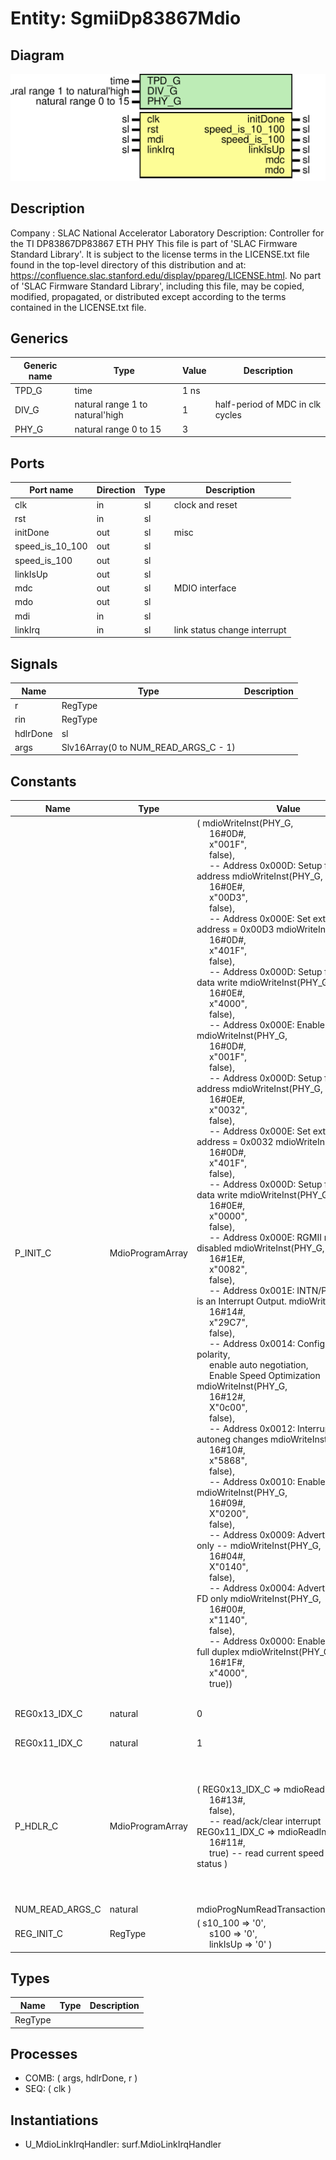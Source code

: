 # Entity: SgmiiDp83867Mdio

## Diagram

![Diagram](SgmiiDp83867Mdio.svg "Diagram")
## Description

Company    : SLAC National Accelerator Laboratory
Description: Controller for the TI DP83867DP83867 ETH PHY
This file is part of 'SLAC Firmware Standard Library'.
It is subject to the license terms in the LICENSE.txt file found in the
top-level directory of this distribution and at:
   https://confluence.slac.stanford.edu/display/ppareg/LICENSE.html.
No part of 'SLAC Firmware Standard Library', including this file,
may be copied, modified, propagated, or distributed except according to
the terms contained in the LICENSE.txt file.
## Generics

| Generic name | Type                            | Value | Description                       |
| ------------ | ------------------------------- | ----- | --------------------------------- |
| TPD_G        | time                            | 1 ns  |                                   |
| DIV_G        | natural range 1 to natural'high | 1     | half-period of MDC in clk cycles  |
| PHY_G        | natural range 0 to 15           | 3     |                                   |
## Ports

| Port name       | Direction | Type | Description                  |
| --------------- | --------- | ---- | ---------------------------- |
| clk             | in        | sl   | clock and reset              |
| rst             | in        | sl   |                              |
| initDone        | out       | sl   | misc                         |
| speed_is_10_100 | out       | sl   |                              |
| speed_is_100    | out       | sl   |                              |
| linkIsUp        | out       | sl   |                              |
| mdc             | out       | sl   | MDIO interface               |
| mdo             | out       | sl   |                              |
| mdi             | in        | sl   |                              |
| linkIrq         | in        | sl   | link status change interrupt |
## Signals

| Name     | Type                                 | Description |
| -------- | ------------------------------------ | ----------- |
| r        | RegType                              |             |
| rin      | RegType                              |             |
| hdlrDone | sl                                   |             |
| args     | Slv16Array(0 to NUM_READ_ARGS_C - 1) |             |
## Constants

| Name            | Type             | Value                                                                                                                                                                                                                                                                                                                                                                                                                                                                                                                                                                                                                                                                                                                                                                                                                                                                                                                                                                                                                                                                                                                                                                                                                                                                                                                                                                                                                                                                                                                                                                                                                                                                                                                                                                                                                                                                                                                                                                                                                                                                                                                                                                                                                                                                                                                                                                                                                                                                                                                                                                                                                                                                                                                                                                                                                                                                                                                                                                                                                                                                                                                                                                                                                                                                                                                                                                                                                                                                                                                                                                                                                                                                                                                                                                                                                                                                                                                                                                                                                                                                                                          | Description                                                                                                               |
| --------------- | ---------------- | -------------------------------------------------------------------------------------------------------------------------------------------------------------------------------------------------------------------------------------------------------------------------------------------------------------------------------------------------------------------------------------------------------------------------------------------------------------------------------------------------------------------------------------------------------------------------------------------------------------------------------------------------------------------------------------------------------------------------------------------------------------------------------------------------------------------------------------------------------------------------------------------------------------------------------------------------------------------------------------------------------------------------------------------------------------------------------------------------------------------------------------------------------------------------------------------------------------------------------------------------------------------------------------------------------------------------------------------------------------------------------------------------------------------------------------------------------------------------------------------------------------------------------------------------------------------------------------------------------------------------------------------------------------------------------------------------------------------------------------------------------------------------------------------------------------------------------------------------------------------------------------------------------------------------------------------------------------------------------------------------------------------------------------------------------------------------------------------------------------------------------------------------------------------------------------------------------------------------------------------------------------------------------------------------------------------------------------------------------------------------------------------------------------------------------------------------------------------------------------------------------------------------------------------------------------------------------------------------------------------------------------------------------------------------------------------------------------------------------------------------------------------------------------------------------------------------------------------------------------------------------------------------------------------------------------------------------------------------------------------------------------------------------------------------------------------------------------------------------------------------------------------------------------------------------------------------------------------------------------------------------------------------------------------------------------------------------------------------------------------------------------------------------------------------------------------------------------------------------------------------------------------------------------------------------------------------------------------------------------------------------------------------------------------------------------------------------------------------------------------------------------------------------------------------------------------------------------------------------------------------------------------------------------------------------------------------------------------------------------------------------------------------------------------------------------------------------------------------------------- | ------------------------------------------------------------------------------------------------------------------------- |
| P_INIT_C        | MdioProgramArray |  (       mdioWriteInst(PHY_G,<br><span style="padding-left:20px"> 16#0D#,<br><span style="padding-left:20px"> x"001F",<br><span style="padding-left:20px"> false),<br><span style="padding-left:20px">  -- Address 0x000D: Setup for extended address       mdioWriteInst(PHY_G,<br><span style="padding-left:20px"> 16#0E#,<br><span style="padding-left:20px"> x"00D3",<br><span style="padding-left:20px"> false),<br><span style="padding-left:20px">  -- Address 0x000E: Set extended address = 0x00D3       mdioWriteInst(PHY_G,<br><span style="padding-left:20px"> 16#0D#,<br><span style="padding-left:20px"> x"401F",<br><span style="padding-left:20px"> false),<br><span style="padding-left:20px">  -- Address 0x000D: Setup for extended data write       mdioWriteInst(PHY_G,<br><span style="padding-left:20px"> 16#0E#,<br><span style="padding-left:20px"> x"4000",<br><span style="padding-left:20px"> false),<br><span style="padding-left:20px">  -- Address 0x000E: Enable SGMII clock        mdioWriteInst(PHY_G,<br><span style="padding-left:20px"> 16#0D#,<br><span style="padding-left:20px"> x"001F",<br><span style="padding-left:20px"> false),<br><span style="padding-left:20px">  -- Address 0x000D: Setup for extended address       mdioWriteInst(PHY_G,<br><span style="padding-left:20px"> 16#0E#,<br><span style="padding-left:20px"> x"0032",<br><span style="padding-left:20px"> false),<br><span style="padding-left:20px">  -- Address 0x000E: Set extended address = 0x0032       mdioWriteInst(PHY_G,<br><span style="padding-left:20px"> 16#0D#,<br><span style="padding-left:20px"> x"401F",<br><span style="padding-left:20px"> false),<br><span style="padding-left:20px">  -- Address 0x000D: Setup for extended data write       mdioWriteInst(PHY_G,<br><span style="padding-left:20px"> 16#0E#,<br><span style="padding-left:20px"> x"0000",<br><span style="padding-left:20px"> false),<br><span style="padding-left:20px">  -- Address 0x000E: RGMII must be disabled        mdioWriteInst(PHY_G,<br><span style="padding-left:20px"> 16#1E#,<br><span style="padding-left:20px"> x"0082",<br><span style="padding-left:20px"> false),<br><span style="padding-left:20px">  -- Address 0x001E: INTN/PWDNN Pad is an Interrupt Output.       mdioWriteInst(PHY_G,<br><span style="padding-left:20px"> 16#14#,<br><span style="padding-left:20px"> x"29C7",<br><span style="padding-left:20px"> false),<br><span style="padding-left:20px">  -- Address 0x0014: Configure interrupt polarity,<br><span style="padding-left:20px"> enable auto negotiation,<br><span style="padding-left:20px"> Enable Speed Optimization       mdioWriteInst(PHY_G,<br><span style="padding-left:20px"> 16#12#,<br><span style="padding-left:20px"> X"0c00",<br><span style="padding-left:20px"> false),<br><span style="padding-left:20px">  -- Address 0x0012: Interrupt of link and autoneg changes       mdioWriteInst(PHY_G,<br><span style="padding-left:20px"> 16#10#,<br><span style="padding-left:20px"> x"5868",<br><span style="padding-left:20px"> false),<br><span style="padding-left:20px">  -- Address 0x0010: Enable SGMII       -- mdioWriteInst(PHY_G,<br><span style="padding-left:20px"> 16#09#,<br><span style="padding-left:20px"> X"0200",<br><span style="padding-left:20px"> false),<br><span style="padding-left:20px">  -- Address 0x0009: Advertise 1000   FD only       -- mdioWriteInst(PHY_G,<br><span style="padding-left:20px"> 16#04#,<br><span style="padding-left:20px"> X"0140",<br><span style="padding-left:20px"> false),<br><span style="padding-left:20px">  -- Address 0x0004: Advertise 10/100 FD only       mdioWriteInst(PHY_G,<br><span style="padding-left:20px"> 16#00#,<br><span style="padding-left:20px"> x"1140",<br><span style="padding-left:20px"> false),<br><span style="padding-left:20px">  -- Address 0x0000: Enable autoneg and full duplex        mdioWriteInst(PHY_G,<br><span style="padding-left:20px"> 16#1F#,<br><span style="padding-left:20px"> x"4000",<br><span style="padding-left:20px"> true)) |                                                                                                                           |
| REG0x13_IDX_C   | natural          |  0                                                                                                                                                                                                                                                                                                                                                                                                                                                                                                                                                                                                                                                                                                                                                                                                                                                                                                                                                                                                                                                                                                                                                                                                                                                                                                                                                                                                                                                                                                                                                                                                                                                                                                                                                                                                                                                                                                                                                                                                                                                                                                                                                                                                                                                                                                                                                                                                                                                                                                                                                                                                                                                                                                                                                                                                                                                                                                                                                                                                                                                                                                                                                                                                                                                                                                                                                                                                                                                                                                                                                                                                                                                                                                                                                                                                                                                                                                                                                                                                                                                                                                             | Address 0x001F: Initiate the soft restart.                                                                                |
| REG0x11_IDX_C   | natural          |  1                                                                                                                                                                                                                                                                                                                                                                                                                                                                                                                                                                                                                                                                                                                                                                                                                                                                                                                                                                                                                                                                                                                                                                                                                                                                                                                                                                                                                                                                                                                                                                                                                                                                                                                                                                                                                                                                                                                                                                                                                                                                                                                                                                                                                                                                                                                                                                                                                                                                                                                                                                                                                                                                                                                                                                                                                                                                                                                                                                                                                                                                                                                                                                                                                                                                                                                                                                                                                                                                                                                                                                                                                                                                                                                                                                                                                                                                                                                                                                                                                                                                                                             |                                                                                                                           |
| P_HDLR_C        | MdioProgramArray |  (       REG0x13_IDX_C => mdioReadInst(PHY_G,<br><span style="padding-left:20px"> 16#13#,<br><span style="padding-left:20px"> false),<br><span style="padding-left:20px">  -- read/ack/clear interrupt       REG0x11_IDX_C => mdioReadInst(PHY_G,<br><span style="padding-left:20px"> 16#11#,<br><span style="padding-left:20px"> true)  -- read current speed and link status       )                                                                                                                                                                                                                                                                                                                                                                                                                                                                                                                                                                                                                                                                                                                                                                                                                                                                                                                                                                                                                                                                                                                                                                                                                                                                                                                                                                                                                                                                                                                                                                                                                                                                                                                                                                                                                                                                                                                                                                                                                                                                                                                                                                                                                                                                                                                                                                                                                                                                                                                                                                                                                                                                                                                                                                                                                                                                                                                                                                                                                                                                                                                                                                                                                                                                                                                                                                                                                                                                                                                                                                                                                                                                                                                         | IRQ Handler sequence: 1) read back and clear interrupts (reading does clear them) 2) obtain current link status and speed |
| NUM_READ_ARGS_C | natural          |  mdioProgNumReadTransactions(P_HDLR_C)                                                                                                                                                                                                                                                                                                                                                                                                                                                                                                                                                                                                                                                                                                                                                                                                                                                                                                                                                                                                                                                                                                                                                                                                                                                                                                                                                                                                                                                                                                                                                                                                                                                                                                                                                                                                                                                                                                                                                                                                                                                                                                                                                                                                                                                                                                                                                                                                                                                                                                                                                                                                                                                                                                                                                                                                                                                                                                                                                                                                                                                                                                                                                                                                                                                                                                                                                                                                                                                                                                                                                                                                                                                                                                                                                                                                                                                                                                                                                                                                                                                                         |                                                                                                                           |
| REG_INIT_C      | RegType          |  (       s10_100  => '0',<br><span style="padding-left:20px">       s100     => '0',<br><span style="padding-left:20px">       linkIsUp => '0'       )                                                                                                                                                                                                                                                                                                                                                                                                                                                                                                                                                                                                                                                                                                                                                                                                                                                                                                                                                                                                                                                                                                                                                                                                                                                                                                                                                                                                                                                                                                                                                                                                                                                                                                                                                                                                                                                                                                                                                                                                                                                                                                                                                                                                                                                                                                                                                                                                                                                                                                                                                                                                                                                                                                                                                                                                                                                                                                                                                                                                                                                                                                                                                                                                                                                                                                                                                                                                                                                                                                                                                                                                                                                                                                                                                                                                                                                                                                                                                         |                                                                                                                           |
## Types

| Name    | Type | Description |
| ------- | ---- | ----------- |
| RegType |      |             |
## Processes
- COMB: ( args, hdlrDone, r )
- SEQ: ( clk )
## Instantiations

- U_MdioLinkIrqHandler: surf.MdioLinkIrqHandler
